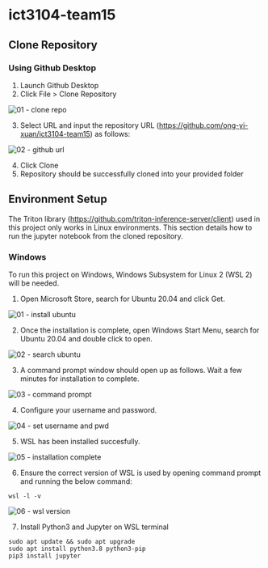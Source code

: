# ict3104-team15

## Clone Repository
### Using Github Desktop
1. Launch Github Desktop
2. Click File > Clone Repository

![01 - clone repo](https://github.com/ong-yi-xuan/ict3104-team15/assets/91550661/5e8dd643-e974-43a6-8ab9-be2f2785d92a)


3. Select URL and input the repository URL (https://github.com/ong-yi-xuan/ict3104-team15) as follows:

![02 - github url](https://github.com/ong-yi-xuan/ict3104-team15/assets/91550661/ec031e2a-0689-4212-8742-d05fce9568b6)

4. Click Clone
5. Repository should be successfully cloned into your provided folder
   
## Environment Setup
The Triton library (https://github.com/triton-inference-server/client) used in this project only works in Linux environments. This section details how to run the jupyter notebook from the cloned repository.

### Windows
To run this project on Windows, Windows Subsystem for Linux 2 (WSL 2) will be needed.

1. Open Microsoft Store, search for Ubuntu 20.04 and click Get.

![01 - install ubuntu](https://github.com/ong-yi-xuan/ict3104-team15/assets/91550661/764583ca-ed85-48f9-b655-0fee645212ee)


2. Once the installation is complete, open Windows Start Menu, search for Ubuntu 20.04 and double click to open.

![02 - search ubuntu](https://github.com/ong-yi-xuan/ict3104-team15/assets/91550661/c70c38a2-dca5-46c7-aac1-2ccae79e42cc)


3. A command prompt window should open up as follows. Wait a few minutes for installation to complete.

![03 - command prompt](https://github.com/ong-yi-xuan/ict3104-team15/assets/91550661/99baa5eb-fcbc-4275-b3fc-c7e6309f3628)

4. Configure your username and password.

![04 - set username and pwd](https://github.com/ong-yi-xuan/ict3104-team15/assets/91550661/cab434dd-b971-4d21-8e6a-1a86117dc462)

5. WSL has been installed succesfully.

![05 - installation complete](https://github.com/ong-yi-xuan/ict3104-team15/assets/91550661/ce16bc86-cc80-45f4-bca7-30bd7588c0aa)

6. Ensure the correct version of WSL is used by opening command prompt and running the below command:
```
wsl -l -v
```
![06 - wsl version](https://github.com/ong-yi-xuan/ict3104-team15/assets/91550661/3aff7af9-9d0d-4bfc-a8f7-3b85e20007b1)


7.  Install Python3 and Jupyter on WSL terminal
```
sudo apt update && sudo apt upgrade
sudo apt install python3.8 python3-pip
pip3 install jupyter
```
